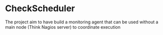 # CheckScheduler

The project aim to have build a monitoring agent that can be used without a main node (Think Nagios server) to coordinate execution

